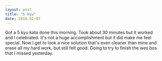 ```yaml
---
layout: post
title: "5 kyu"
date: 2018-02-07
---
```


Got a 5 kyu kata done this morning. Took about 30 minutes but it worked and I celebrated. It's not a huge accomplishment but it did make me feel special. Now I get to look a nice solution that's even cleaner than mine and erase all my hard work, but still felt good. Going to try to finish the wes bos that I missed yesterday.
